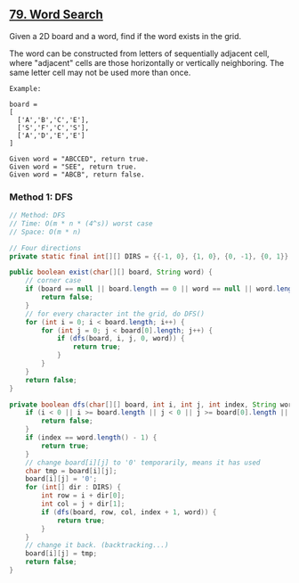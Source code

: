 ## [79. Word Search](https://leetcode.com/problems/word-search/)

Given a 2D board and a word, find if the word exists in the grid.

The word can be constructed from letters of sequentially adjacent cell, where "adjacent" cells are those horizontally or vertically neighboring. The same letter cell may not be used more than once.

```
Example:

board =
[
  ['A','B','C','E'],
  ['S','F','C','S'],
  ['A','D','E','E']
]

Given word = "ABCCED", return true.
Given word = "SEE", return true.
Given word = "ABCB", return false.
```

### Method 1: DFS
```java
// Method: DFS
// Time: O(m * n * (4^s)) worst case
// Space: O(m * n)

// Four directions
private static final int[][] DIRS = {{-1, 0}, {1, 0}, {0, -1}, {0, 1}};

public boolean exist(char[][] board, String word) {
    // corner case
    if (board == null || board.length == 0 || word == null || word.length() == 0) {
        return false;
    }
    // for every character int the grid, do DFS()
    for (int i = 0; i < board.length; i++) {
        for (int j = 0; j < board[0].length; j++) {
            if (dfs(board, i, j, 0, word)) {
                return true;
            }
        }
    }
    return false;
}

private boolean dfs(char[][] board, int i, int j, int index, String word) {
    if (i < 0 || i >= board.length || j < 0 || j >= board[0].length || board[i][j] != word.charAt(index)) {
        return false;
    }
    if (index == word.length() - 1) {
        return true;
    }
    // change board[i][j] to '0' temporarily, means it has used
    char tmp = board[i][j];
    board[i][j] = '0';
    for (int[] dir : DIRS) {
        int row = i + dir[0];
        int col = j + dir[1];
        if (dfs(board, row, col, index + 1, word)) {
            return true;
        }
    }
    // change it back. (backtracking...)
    board[i][j] = tmp;
    return false;
}
```
